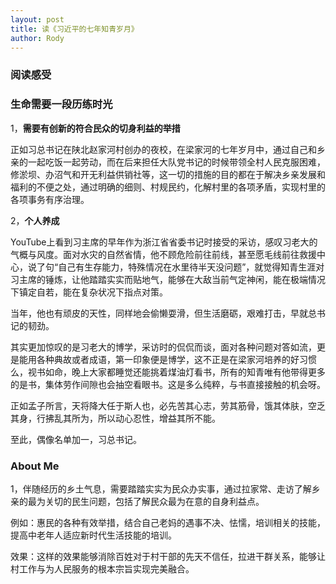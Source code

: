 ```yaml
---
layout: post
title: 读《习近平的七年知青岁月》
author: Rody
---
```


### 阅读感受

### 生命需要一段历练时光

1，**需要有创新的符合民众的切身利益的举措**

正如习总书记在陕北赵家河村创办的夜校，在梁家河的七年岁月中，通过自己和乡亲的一起吃饭一起劳动，而在后来担任大队党书记的时候带领全村人民克服困难，修淤坝、办沼气和开无利益供销社等，这一切的措施的目的都在于解决乡亲发展和福利的不便之处，通过明确的细则、村规民约，化解村里的各项矛盾，实现村里的各项事务有序治理。

2，**个人养成**

YouTube上看到习主席的早年作为浙江省省委书记时接受的采访，感叹习老大的气概与风度。面对水灾的自然省情，他不顾危险前往前线，甚至愿毛线前往救援中心，说了句“自己有生存能力，特殊情况在水里待半天没问题”，就觉得知青生涯对习主席的锤炼，让他踏踏实实而贴地气，能够在大敌当前气定神闲，能在极端情况下镇定自若，能在复杂状况下指点对策。

当年，他也有顽皮的天性，同样地会偷懒耍滑，但生活磨砺，艰难打击，早就总书记的韧劲。

其实更加惊叹的是习老大的博学，采访时的侃侃而谈，面对各种问题对答如流，更是能用各种典故或者成语，第一印象便是博学，这不正是在梁家河培养的好习惯么，视书如命，晚上大家都睡觉还能挑着煤油灯看书，所有的知青唯有他带得更多的是书，集体劳作间隙也会抽空看眼书。这是多么纯粹，与书直接接触的机会呀。

正如孟子所言，天将降大任于斯人也，必先苦其心志，劳其筋骨，饿其体肤，空乏其身，行拂乱其所为，所以动心忍性，增益其所不能。

至此，偶像名单加一，习总书记。

### About Me

1，伴随经历的乡土气息，需要踏踏实实为民众办实事，通过拉家常、走访了解乡亲的最为关切的民生问题，包括了解民众最为在意的自身利益点。

例如：惠民的各种有效举措，结合自己老妈的遇事不决、怯懦，培训相关的技能，提高中老年人适应新时代生活技能的培训。

效果：这样的效果能够消除百姓对于村干部的先天不信任，拉进干群关系，能够让村工作与为人民服务的根本宗旨实现完美融合。





